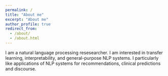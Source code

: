```yaml
---
permalink: /
title: "About me"
excerpt: "About me"
author_profile: true
redirect_from: 
  - /about/
  - /about.html
---
```


I am a natural language processing resesearcher.
I am interested in transfer learning, interpretability, and general-purpose NLP systems. I particularly like applications of NLP systems for recommendations, clinical predictions and discourse.
